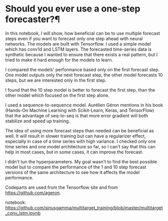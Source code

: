 # Should you ever use a one-step forecaster?¶

In this notebook, I will show, how beneficial can be to use multiple forecast steps even if you want to forecast only one step ahead with neural networks. The models are built with Tensorflow. I used a simple model which has conv1d and LSTM layers. The forecasted time-series data is synthetic because I wanted to ensure that there exists a real pattern, but I tried to make it hard enough for the models to learn.

I compared the models' performance based only on the first forecast step. One model outputs only the next forecast step, the other model forecasts 10 steps, but we are interested only in the first step.

I found that the 10 step model is better to forecast the first step, than the other model which focused on the first step alone.

I used a sequence-to-sequence model. Aurélien Géron mentions in his book (Hands-On Machine Learning with Scikit-Learn, Keras, and TensorFlow) that the advantage of seq-to-seq is that more error gradient will both stabilize and speed up training.

The idea of using more forecast steps than needed can be beneficial as well. It will result in slower training but can have a regularizer effect, especially in case of a time series with high variance. I checked only one time series and one model architecture so far, so I can't say that this can help in most cases, but in some cases, it can improve the forecast.

I didn't tun the hyperparameters. My goal wasn't to find the best possible model but to compare the performance of the 1 and 10 step forecast versions of the same architecture to see how it affects the model performance.

Codeparts are used from the Tensorflow site and from https://github.com/ageron.

notebook: https://github.com/sinusgamma/multitarget_training/blob/master/multitarget_conv_lstm.ipynb